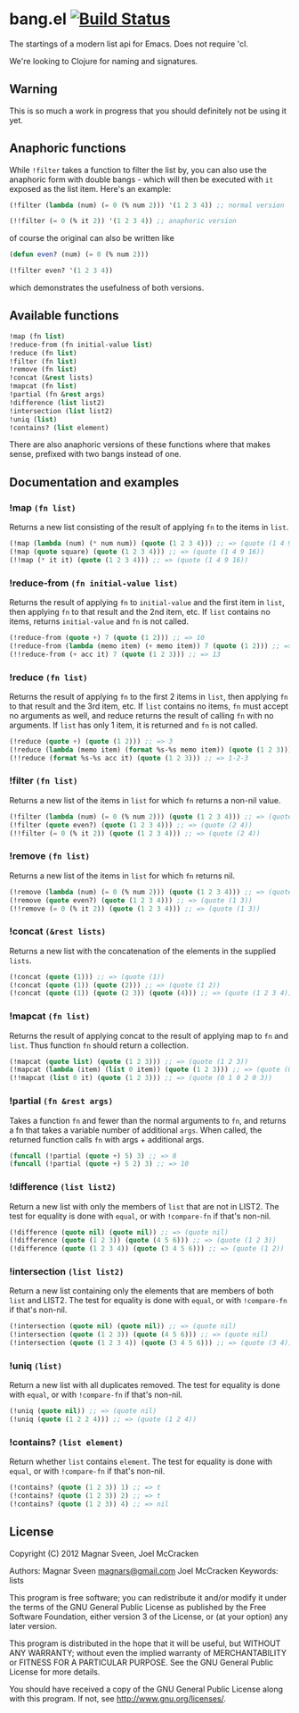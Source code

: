 # bang.el [![Build Status](https://secure.travis-ci.org/magnars/bang.el.png)](http://travis-ci.org/magnars/bang.el)

The startings of a modern list api for Emacs. Does not require 'cl.

We're looking to Clojure for naming and signatures.

## Warning

This is so much a work in progress that you should definitely not be using it yet.

## Anaphoric functions

While `!filter` takes a function to filter the list by, you can also use the
anaphoric form with double bangs - which will then be executed with `it` exposed
as the list item. Here's an example:

```cl
(!filter (lambda (num) (= 0 (% num 2))) '(1 2 3 4)) ;; normal version

(!!filter (= 0 (% it 2)) '(1 2 3 4)) ;; anaphoric version
```

of course the original can also be written like

```cl
(defun even? (num) (= 0 (% num 2)))

(!filter even? '(1 2 3 4))
```

which demonstrates the usefulness of both versions.

## Available functions

```cl
!map (fn list)
!reduce-from (fn initial-value list)
!reduce (fn list)
!filter (fn list)
!remove (fn list)
!concat (&rest lists)
!mapcat (fn list)
!partial (fn &rest args)
!difference (list list2)
!intersection (list list2)
!uniq (list)
!contains? (list element)
```

There are also anaphoric versions of these
functions where that makes sense, prefixed with two bangs
instead of one.

## Documentation and examples

### !map `(fn list)`

Returns a new list consisting of the result of applying `fn` to the items in `list`.

```cl
(!map (lambda (num) (* num num)) (quote (1 2 3 4))) ;; => (quote (1 4 9 16))
(!map (quote square) (quote (1 2 3 4))) ;; => (quote (1 4 9 16))
(!!map (* it it) (quote (1 2 3 4))) ;; => (quote (1 4 9 16))
```

### !reduce-from `(fn initial-value list)`

Returns the result of applying `fn` to `initial-value` and the
first item in `list`, then applying `fn` to that result and the 2nd
item, etc. If `list` contains no items, returns `initial-value` and
`fn` is not called.

```cl
(!reduce-from (quote +) 7 (quote (1 2))) ;; => 10
(!reduce-from (lambda (memo item) (+ memo item)) 7 (quote (1 2))) ;; => 10
(!!reduce-from (+ acc it) 7 (quote (1 2 3))) ;; => 13
```

### !reduce `(fn list)`

Returns the result of applying `fn` to the first 2 items in `list`,
then applying `fn` to that result and the 3rd item, etc. If `list`
contains no items, `fn` must accept no arguments as well, and
reduce returns the result of calling `fn` with no arguments. If
`list` has only 1 item, it is returned and `fn` is not called.

```cl
(!reduce (quote +) (quote (1 2))) ;; => 3
(!reduce (lambda (memo item) (format %s-%s memo item)) (quote (1 2 3))) ;; => 1-2-3
(!!reduce (format %s-%s acc it) (quote (1 2 3))) ;; => 1-2-3
```

### !filter `(fn list)`

Returns a new list of the items in `list` for which `fn` returns a non-nil value.

```cl
(!filter (lambda (num) (= 0 (% num 2))) (quote (1 2 3 4))) ;; => (quote (2 4))
(!filter (quote even?) (quote (1 2 3 4))) ;; => (quote (2 4))
(!!filter (= 0 (% it 2)) (quote (1 2 3 4))) ;; => (quote (2 4))
```

### !remove `(fn list)`

Returns a new list of the items in `list` for which `fn` returns nil.

```cl
(!remove (lambda (num) (= 0 (% num 2))) (quote (1 2 3 4))) ;; => (quote (1 3))
(!remove (quote even?) (quote (1 2 3 4))) ;; => (quote (1 3))
(!!remove (= 0 (% it 2)) (quote (1 2 3 4))) ;; => (quote (1 3))
```

### !concat `(&rest lists)`

Returns a new list with the concatenation of the elements in
the supplied `lists`.

```cl
(!concat (quote (1))) ;; => (quote (1))
(!concat (quote (1)) (quote (2))) ;; => (quote (1 2))
(!concat (quote (1)) (quote (2 3)) (quote (4))) ;; => (quote (1 2 3 4))
```

### !mapcat `(fn list)`

Returns the result of applying concat to the result of applying map to `fn` and `list`.
Thus function `fn` should return a collection.

```cl
(!mapcat (quote list) (quote (1 2 3))) ;; => (quote (1 2 3))
(!mapcat (lambda (item) (list 0 item)) (quote (1 2 3))) ;; => (quote (0 1 0 2 0 3))
(!!mapcat (list 0 it) (quote (1 2 3))) ;; => (quote (0 1 0 2 0 3))
```

### !partial `(fn &rest args)`

Takes a function `fn` and fewer than the normal arguments to `fn`,
and returns a fn that takes a variable number of additional `args`.
When called, the returned function calls `fn` with args +
additional args.

```cl
(funcall (!partial (quote +) 5) 3) ;; => 8
(funcall (!partial (quote +) 5 2) 3) ;; => 10
```

### !difference `(list list2)`

Return a new list with only the members of `list` that are not in LIST2.
The test for equality is done with `equal`,
or with `!compare-fn` if that's non-nil.

```cl
(!difference (quote nil) (quote nil)) ;; => (quote nil)
(!difference (quote (1 2 3)) (quote (4 5 6))) ;; => (quote (1 2 3))
(!difference (quote (1 2 3 4)) (quote (3 4 5 6))) ;; => (quote (1 2))
```

### !intersection `(list list2)`

Return a new list containing only the elements that are members of both `list` and LIST2.
The test for equality is done with `equal`,
or with `!compare-fn` if that's non-nil.

```cl
(!intersection (quote nil) (quote nil)) ;; => (quote nil)
(!intersection (quote (1 2 3)) (quote (4 5 6))) ;; => (quote nil)
(!intersection (quote (1 2 3 4)) (quote (3 4 5 6))) ;; => (quote (3 4))
```

### !uniq `(list)`

Return a new list with all duplicates removed.
The test for equality is done with `equal`,
or with `!compare-fn` if that's non-nil.

```cl
(!uniq (quote nil)) ;; => (quote nil)
(!uniq (quote (1 2 2 4))) ;; => (quote (1 2 4))
```

### !contains? `(list element)`

Return whether `list` contains `element`.
The test for equality is done with `equal`,
or with `!compare-fn` if that's non-nil.

```cl
(!contains? (quote (1 2 3)) 1) ;; => t
(!contains? (quote (1 2 3)) 2) ;; => t
(!contains? (quote (1 2 3)) 4) ;; => nil
```

## License

Copyright (C) 2012 Magnar Sveen, Joel McCracken

Authors: Magnar Sveen <magnars@gmail.com>
         Joel McCracken
Keywords: lists

This program is free software; you can redistribute it and/or modify
it under the terms of the GNU General Public License as published by
the Free Software Foundation, either version 3 of the License, or
(at your option) any later version.

This program is distributed in the hope that it will be useful,
but WITHOUT ANY WARRANTY; without even the implied warranty of
MERCHANTABILITY or FITNESS FOR A PARTICULAR PURPOSE.  See the
GNU General Public License for more details.

You should have received a copy of the GNU General Public License
along with this program.  If not, see <http://www.gnu.org/licenses/>.

